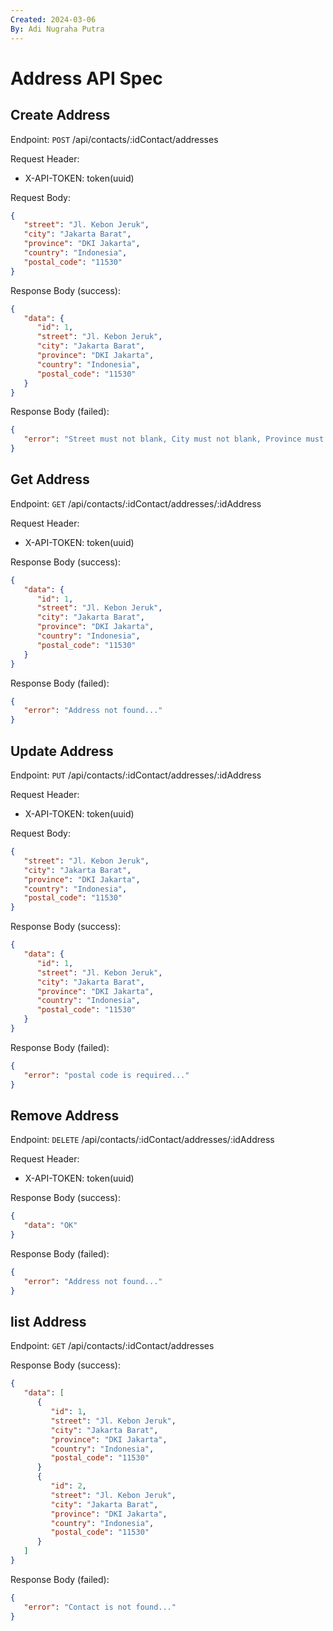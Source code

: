 ```yaml
---
Created: 2024-03-06
By: Adi Nugraha Putra
---
```


# Address API Spec

## Create Address

Endpoint: `POST` /api/contacts/:idContact/addresses

Request Header:

-  X-API-TOKEN: token(uuid)

Request Body:

```json
{
   "street": "Jl. Kebon Jeruk",
   "city": "Jakarta Barat",
   "province": "DKI Jakarta",
   "country": "Indonesia",
   "postal_code": "11530"
}
```

Response Body (success):

```json
{
   "data": {
      "id": 1,
      "street": "Jl. Kebon Jeruk",
      "city": "Jakarta Barat",
      "province": "DKI Jakarta",
      "country": "Indonesia",
      "postal_code": "11530"
   }
}
```

Response Body (failed):

```json
{
   "error": "Street must not blank, City must not blank, Province must not blank, Country must not blank, Postal code must not blank..."
}
```

## Get Address

Endpoint: `GET` /api/contacts/:idContact/addresses/:idAddress

Request Header:

-  X-API-TOKEN: token(uuid)

Response Body (success):

```json
{
   "data": {
      "id": 1,
      "street": "Jl. Kebon Jeruk",
      "city": "Jakarta Barat",
      "province": "DKI Jakarta",
      "country": "Indonesia",
      "postal_code": "11530"
   }
}
```

Response Body (failed):

```json
{
   "error": "Address not found..."
}
```

## Update Address

Endpoint: `PUT` /api/contacts/:idContact/addresses/:idAddress

Request Header:

-  X-API-TOKEN: token(uuid)

Request Body:

```json
{
   "street": "Jl. Kebon Jeruk",
   "city": "Jakarta Barat",
   "province": "DKI Jakarta",
   "country": "Indonesia",
   "postal_code": "11530"
}
```

Response Body (success):

```json
{
   "data": {
      "id": 1,
      "street": "Jl. Kebon Jeruk",
      "city": "Jakarta Barat",
      "province": "DKI Jakarta",
      "country": "Indonesia",
      "postal_code": "11530"
   }
}
```

Response Body (failed):

```json
{
   "error": "postal code is required..."
}
```

## Remove Address

Endpoint: `DELETE` /api/contacts/:idContact/addresses/:idAddress

Request Header:

-  X-API-TOKEN: token(uuid)

Response Body (success):

```json
{
   "data": "OK"
}
```

Response Body (failed):

```json
{
   "error": "Address not found..."
}
```

## list Address

Endpoint: `GET` /api/contacts/:idContact/addresses

Response Body (success):

```json
{
   "data": [
      {
         "id": 1,
         "street": "Jl. Kebon Jeruk",
         "city": "Jakarta Barat",
         "province": "DKI Jakarta",
         "country": "Indonesia",
         "postal_code": "11530"
      }
      {
         "id": 2,
         "street": "Jl. Kebon Jeruk",
         "city": "Jakarta Barat",
         "province": "DKI Jakarta",
         "country": "Indonesia",
         "postal_code": "11530"
      }
   ]
}
```

Response Body (failed):

```json
{
   "error": "Contact is not found..."
}
```

